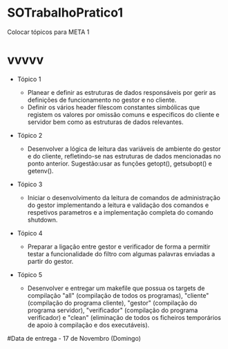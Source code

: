 # SOTrabalhoPratico1

Colocar tópicos para META 1

# vvvvv

- Tópico 1
  	- Planear e definir as estruturas de dados responsáveis por gerir as definições de funcionamento no gestor e no cliente.
    - Definir os vários header filescom constantes simbólicas que registem os valores por omissão comuns e especificos do cliente e        servidor bem como as estruturas de dados relevantes.
    
- Tópico 2
    - Desenvolver a lógica de leitura das variáveis de ambiente do gestor e do cliente, refletindo-se nas estruturas de dados             mencionadas no ponto anterior. Sugestão:usar as funções getopt(), getsubopt() e getenv().
    
- Tópico 3
    - Iniciar o desenvolvimento da leitura de comandos de administração do gestor implementando a leitura e validação dos comandos e      respetivos parametros e a implementação completa do comando shutdown.
   
- Tópico 4
    - Preparar a ligação entre gestor e verificador de forma a permitir testar a funcionalidade do filtro com algumas palavras            enviadas a partir do gestor.

- Tópico 5
    - Desenvolver e entregar um makefile que possua os targets de compilação "all" (compilação de todos os programas), "cliente"        (compilação do programa cliente), "gestor" (compilação do programa servidor), "verificador" (compilação do programa verificador) e    "clean" (eliminação de todos os ficheiros temporários de apoio à compilação e dos executáveis).
    
#Data de entrega - 17 de Novembro (Domingo)
